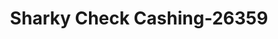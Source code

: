---
f_zip-code: 35811
f_state-code: AL
title: Sharky Check Cashing-26359
f_phone: 256-713-0247
f_city-only: Huntsville
f_address: 5085 Moores Mill Rd Huntsville
f_location-unique-id: '26359'
slug: sharky-check-cashing-26359
updated-on: '2024-05-30T13:46:58.046Z'
created-on: '2024-05-30T13:36:59.803Z'
published-on: '2024-05-30T13:54:32.469Z'
f_city-state: cms/city/huntsville-al.md
f_company: cms/company/sharky-check-cashing.md
f_state: cms/state/alabama.md
layout: '[payday-loan].html'
tags: payday-loan
---